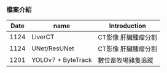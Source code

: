 ### 檔案介紹
| Date | name | Introduction |
| ---- | ---- | ---- |
| 1124 | LiverCT | CT影像 肝臟腫瘤分割 |
| 1124 | UNet/ResUNet | CT影像 肝臟腫瘤分割 |
| 1201 | YOLOv7 + ByteTrack | 數位畜牧場豬隻追蹤 |
